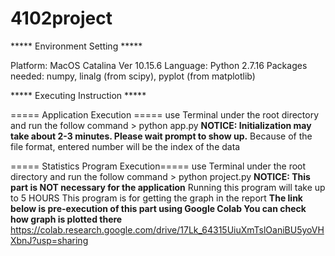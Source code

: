 # 4102project

***** Environment Setting *****

Platform: MacOS Catalina Ver 10.15.6 
Language: Python 2.7.16
Packages needed: numpy, linalg (from scipy), pyplot (from matplotlib)

***** Executing Instruction *****

  ===== Application Execution =====
  use Terminal
  under the root directory and run the follow command
      > python app.py
  **NOTICE: Initialization may take about 2-3 minutes.
  Please wait prompt to show up.**
  Because of the file format, entered number will be the index of the data
  
  ===== Statistics Program Execution=====
  use Terminal
  under the root directory and run the follow command
      > python project.py
  **NOTICE: This part is NOT necessary for the application**
  Running this program will take up to 5 HOURS
  This program is for getting the graph in the report
  **The link below is pre-execution of this part using Google Colab
  You can check how graph is plotted there**
  https://colab.research.google.com/drive/17Lk_64315UiuXmTslOaniBU5yoVHXbnJ?usp=sharing
